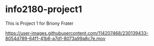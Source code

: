 # info2180-project1

This is Project 1 for Briony Frater



https://user-images.githubusercontent.com/114207468/230139433-8054d789-64f1-41b6-a7d1-8073a99a8c7e.mov


